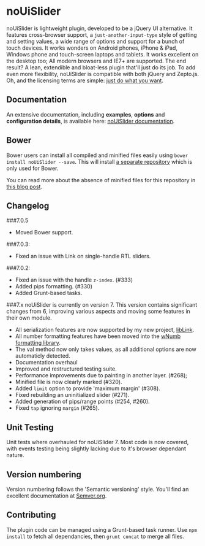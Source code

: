 # noUiSlider

noUiSlider is lightweight plugin, developed to be a jQuery UI alternative. It features cross-browser support, a `just-another-input-type` style of getting and setting values, a wide range of options and support for a bunch of touch devices. It works wonders on Android phones, iPhone & iPad, Windows phone and touch-screen laptops and tablets. It works excellent on the desktop too; All modern browsers and IE7+ are supported. The end result? A lean, extendible and bloat-less plugin that'll just do its job. To add even more flexibility, noUiSlider is compatible with both jQuery and Zepto.js. Oh, and the licensing terms are simple: [just do what you want](http://www.wtfpl.net/about/).

Documentation
-------
An extensive documentation, including **examples**, **options** and **configuration details**, is available here: [noUiSlider documentation](http://refreshless.com/nouislider/).

Bower
-----
Bower users can install all compiled and minified files easily using `bower install noUiSlider --save`.
This will install [a separate repository](https://github.com/leongersen/noUiSlider-dist) which is only used for Bower.

You can read more about the absence of minified files for this repository in [this blog post](http://refreshless.com/blog/git-repository-commit-minified-bower/).

Changelog
---------
###7.0.5
+ Moved Bower support.

###7.0.3:
+ Fixed an issue with Link on single-handle RTL sliders.

###7.0.2:
+ Fixed an issue with the handle `z-index`. (#333)
+ Added pips formatting. (#330)
+ Added Grunt-based tasks.

###7.x
noUiSlider is currently on version 7. This version contains significant changes from 6, improving various aspects and moving some features in their own module.
+ All serialization features are now supported by my new project, [libLink](http://refreshless.com/liblink/).
+ All number formatting features have been moved into the [wNumb formatting library](http://refreshless.com/wnumb/).
+ The val method now only takes values, as all additional options are now automaticly detected.
+ Documentation overhaul
+ Improved and restructured testing suite.
+ Performance improvements due to painting in another layer. (#268);
+ Minified file is now clearly marked (#320).
+ Added `limit` option to provide 'maximum margin' (#308).
+ Fixed rebuilding an uninitialized slider (#271).
+ Added generation of pips/range points (#254, #260).
+ Fixed `tap` ignoring `margin` (#265).

Unit Testing
------------
Unit tests where overhauled for noUiSlider 7. Most code is now covered, with events testing being slightly lacking due to it's browser dependant nature.

Version numbering
------------------------------
Version numbering follows the 'Semantic versioning' style.
You'll find an excellent documentation at [Semver.org](http://semver.org/).

Contributing
------------------------------
The plugin code can be managed using a Grunt-based task runner.
Use `npm install` to fetch all dependancies, then `grunt concat` to merge all files.
